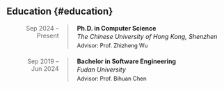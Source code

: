 ## Education {#education}

<div style="margin-top: 1.2em;">

  <!-- Entry for CUHK-SZ -->
  <div style="display: flex; gap: 20px; margin-bottom: 20px;">
    <div style="flex-basis: 120px; text-align: right; color: #666;">
      <p style="margin:0;">Sep 2024 –<br>Present</p>
    </div>
    <div style="border-left: 2px solid #ccc; padding-left: 20px;">
      <h4 style="margin:0;">Ph.D. in Computer Science</h4>
      <p style="margin: 2px 0; font-style: italic;">The Chinese University of Hong Kong, Shenzhen</p>
      <p style="margin: 5px 0 0; font-size: 0.9em;">Advisor: Prof. Zhizheng Wu</p>
    </div>
  </div>

  <!-- Entry for Fudan University -->
  <div style="display: flex; gap: 20px;">
    <div style="flex-basis: 120px; text-align: right; color: #666;">
      <p style="margin:0;">Sep 2019 –<br>Jun 2024</p>
    </div>
    <div style="border-left: 2px solid #ccc; padding-left: 20px;">
      <h4 style="margin:0;">Bachelor in Software Engineering</h4>
      <p style="margin: 2px 0; font-style: italic;">Fudan University</p>
      <p style="margin: 5px 0 0; font-size: 0.9em;">Advisor: Prof. Bihuan Chen</p>
    </div>
  </div>
  
</div>